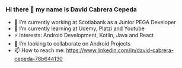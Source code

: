 ### Hi there 👋 my name is David Cabrera Cepeda

 - 🔭 I’m currently working at Scotiabank as a Junior PEGA Developer
 - 🌱 I’m currently learning at Udemy, Platzi and Youtube
 - ⚡ Interests: Android Development, Kotlin, Java and React
 - 👯 I’m looking to collaborate on Android Projects
 - 📫 How to reach me: https://www.linkedin.com/in/david-cabrera-cepeda-78b644130
<!--
**davidCabrera11/davidCabrera11** is a ✨ _special_ ✨ repository because its `README.md` (this file) appears on your GitHub profile.

Here are some ideas to get you started:

 🔭 I’m currently working at Scotiabank as a Junior PEGA Developer
 🌱 I’m currently learning at Udemy, Platzi and Youtube
 👯 I’m looking to collaborate on Android Projects
 📫 How to reach me: https://www.linkedin.com/in/david-cabrera-cepeda-78b644130
- ⚡ Fun fact: ...
-->

